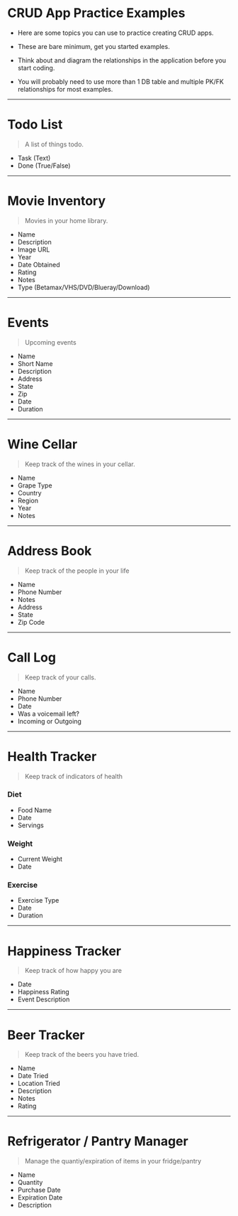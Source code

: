 
# CRUD App Practice Examples

* Here are some topics you can use to practice creating CRUD apps.

* These are bare minimum, get you started examples.

* Think about and diagram the relationships in the application before you start coding.

* You will probably need to use more than 1 DB table and multiple PK/FK relationships for most examples.

---

# Todo List

> A list of things todo.

* Task (Text)
* Done (True/False)

---

# Movie Inventory

> Movies in your home library.

* Name
* Description
* Image URL
* Year
* Date Obtained
* Rating
* Notes
* Type (Betamax/VHS/DVD/Blueray/Download)

---

# Events

> Upcoming events

* Name
* Short Name
* Description
* Address
* State
* Zip
* Date
* Duration

---

# Wine Cellar

> Keep track of the wines in your cellar.

* Name
* Grape Type
* Country
* Region
* Year
* Notes

---

# Address Book

> Keep track of the people in your life

* Name
* Phone Number
* Notes
* Address
* State
* Zip Code

---

# Call Log

> Keep track of your calls.

* Name
* Phone Number
* Date
* Was a voicemail left?
* Incoming or Outgoing

---

# Health Tracker

> Keep track of indicators of health

### Diet

* Food Name
* Date
* Servings

### Weight

* Current Weight
* Date

### Exercise

* Exercise Type
* Date
* Duration

---

# Happiness Tracker

> Keep track of how happy you are

* Date
* Happiness Rating
* Event Description

---

# Beer Tracker

> Keep track of the beers you have tried.

* Name
* Date Tried
* Location Tried
* Description
* Notes
* Rating

---

# Refrigerator / Pantry Manager

> Manage the quantiy/expiration of items in your fridge/pantry

* Name
* Quantity
* Purchase Date
* Expiration Date
* Description
